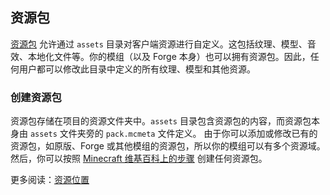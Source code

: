 ## 资源包
[资源包][respack] 允许通过 `assets` 目录对客户端资源进行自定义。这包括纹理、模型、音效、本地化文件等。你的模组（以及 Forge 本身）也可以拥有资源包。因此，任何用户都可以修改此目录中定义的所有纹理、模型和其他资源。

### 创建资源包
资源包存储在项目的资源文件夹中。`assets` 目录包含资源包的内容，而资源包本身由 `assets` 文件夹旁的 `pack.mcmeta` 文件定义。
由于你可以添加或修改已有的资源包，如原版、Forge 或其他模组的资源包，所以你的模组可以有多个资源域。
然后，你可以按照 [Minecraft 维基百科上的步骤][createrespack] 创建任何资源包。

更多阅读：[资源位置][resourcelocation]

[respack]: https://minecraft.wiki/w/Resource_Pack
[createrespack]: https://minecraft.wiki/w/Tutorials/Creating_a_resource_pack
[resourcelocation]: ../../concepts/resources.md#资源位置
